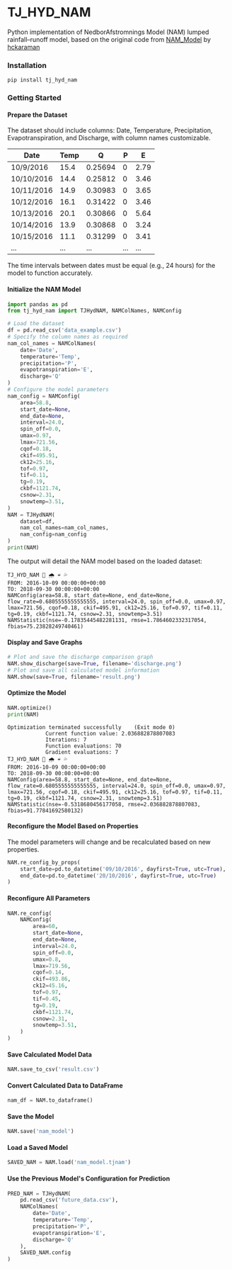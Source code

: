 # TJ_HYD_NAM

Python implementation of NedborAfstromnings Model (NAM) lumped rainfall–runoff model, based on the original code
from [NAM_Model](https://github.com/hckaraman/NAM_Model) by [hckaraman](https://github.com/hckaraman)

### Installation

```
pip install tj_hyd_nam
```

### Getting Started

#### Prepare the Dataset

The dataset should include columns: Date, Temperature, Precipitation, Evapotranspiration, and Discharge, with column
names customizable.

| Date       | Temp | Q       | P   | E    |
|------------|------|---------|-----|------|
| 10/9/2016  | 15.4 | 0.25694 | 0   | 2.79 |
| 10/10/2016 | 14.4 | 0.25812 | 0   | 3.46 |
| 10/11/2016 | 14.9 | 0.30983 | 0   | 3.65 |
| 10/12/2016 | 16.1 | 0.31422 | 0   | 3.46 |
| 10/13/2016 | 20.1 | 0.30866 | 0   | 5.64 |
| 10/14/2016 | 13.9 | 0.30868 | 0   | 3.24 |
| 10/15/2016 | 11.1 | 0.31299 | 0   | 3.41 |
| ...        | ...  | ...     | ... | ...  |

The time intervals between dates must be equal (e.g., 24 hours) for the model to function accurately.

#### Initialize the NAM Model

```python
import pandas as pd
from tj_hyd_nam import TJHydNAM, NAMColNames, NAMConfig

# Load the dataset
df = pd.read_csv('data_example.csv')
# Specify the column names as required
nam_col_names = NAMColNames(
    date='Date',
    temperature='Temp',
    precipitation='P',
    evapotranspiration='E',
    discharge='Q'
)
# Configure the model parameters
nam_config = NAMConfig(
    area=58.8,
    start_date=None,
    end_date=None,
    interval=24.0,
    spin_off=0.0,
    umax=0.97,
    lmax=721.56,
    cqof=0.18,
    ckif=495.91,
    ck12=25.16,
    tof=0.97,
    tif=0.11,
    tg=0.19,
    ckbf=1121.74,
    csnow=2.31,
    snowtemp=3.51,
)
NAM = TJHydNAM(
    dataset=df,
    nam_col_names=nam_col_names,
    nam_config=nam_config
)
print(NAM)
```

The output will detail the NAM model based on the loaded dataset:

```
TJ_HYD_NAM 🍃 🌧 ☔ 💦
FROM: 2016-10-09 00:00:00+00:00
TO: 2018-09-30 00:00:00+00:00
NAMConfig(area=58.8, start_date=None, end_date=None, flow_rate=0.6805555555555555, interval=24.0, spin_off=0.0, umax=0.97, lmax=721.56, cqof=0.18, ckif=495.91, ck12=25.16, tof=0.97, tif=0.11, tg=0.19, ckbf=1121.74, csnow=2.31, snowtemp=3.51)
NAMStatistic(nse=-0.17835445482281131, rmse=1.7864602332317054, fbias=75.23828249740461)
```

#### Display and Save Graphs

```python
# Plot and save the discharge comparison graph
NAM.show_discharge(save=True, filename='discharge.png')
# Plot and save all calculated model information
NAM.show(save=True, filename='result.png')
```

#### Optimize the Model

```python
NAM.optimize()
print(NAM)
```

```shell
Optimization terminated successfully    (Exit mode 0)
            Current function value: 2.036882878807083
            Iterations: 7
            Function evaluations: 70
            Gradient evaluations: 7
TJ_HYD_NAM 🍃 🌧 ☔ 💦
FROM: 2016-10-09 00:00:00+00:00
TO: 2018-09-30 00:00:00+00:00
NAMConfig(area=58.8, start_date=None, end_date=None, flow_rate=0.6805555555555555, interval=24.0, spin_off=0.0, umax=0.97, lmax=721.56, cqof=0.18, ckif=495.91, ck12=25.16, tof=0.97, tif=0.11, tg=0.19, ckbf=1121.74, csnow=2.31, snowtemp=3.51)
NAMStatistic(nse=-0.5318680456177058, rmse=2.036882878807083, fbias=91.77841692580132)
```

#### Reconfigure the Model Based on Properties

The model parameters will change and be recalculated based on new properties.

```python
NAM.re_config_by_props(
    start_date=pd.to_datetime('09/10/2016', dayfirst=True, utc=True),
    end_date=pd.to_datetime('20/10/2016', dayfirst=True, utc=True)
)
```

#### Reconfigure All Parameters

```python
NAM.re_config(
    NAMConfig(
        area=60,
        start_date=None,
        end_date=None,
        interval=24.0,
        spin_off=0.0,
        umax=0.8,
        lmax=719.56,
        cqof=0.14,
        ckif=493.86,
        ck12=45.16,
        tof=0.97,
        tif=0.45,
        tg=0.19,
        ckbf=1121.74,
        csnow=2.31,
        snowtemp=3.51,
    )
)
```

#### Save Calculated Model Data

```python
NAM.save_to_csv('result.csv')
```

#### Convert Calculated Data to DataFrame

```python
nam_df = NAM.to_dataframe()
```

#### Save the Model

```python
NAM.save('nam_model')
```

#### Load a Saved Model

```python
SAVED_NAM = NAM.load('nam_model.tjnam')
```

#### Use the Previous Model's Configuration for Prediction

```python
PRED_NAM = TJHydNAM(
    pd.read_csv('future_data.csv'),
    NAMColNames(
        date='Date',
        temperature='Temp',
        precipitation='P',
        evapotranspiration='E',
        discharge='Q'
    ),
    SAVED_NAM.config
)
```